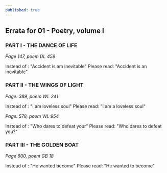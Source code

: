 ```yaml
---
published: true
---
```

## Errata for 01 - Poetry, volume I

### PART I - THE DANCE OF LIFE

_Page 147, poem DL 458_

Instead of : "Accident is am inevitable"
Please read: "Accident is an inevitable"


### PART II - THE WINGS OF LIGHT

_Page: 389, poem WL 241_

Instead of : "I am loveless soul"
Please read: "I am a loveless soul"

_Page: 578, poem WL 954_

Instead of : "Who dares to defeat your"
Please read: "Who dares to defeat you?"


### PART III - THE GOLDEN BOAT


_Page 600, poem GB 18_

Instead of : "He wanted become"
Please read: "He wanted to become"
